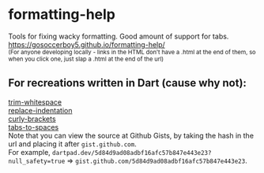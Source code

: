 # formatting-help
 Tools for fixing wacky formatting. Good amount of support for tabs.  
https://gosoccerboy5.github.io/formatting-help/  
<sub>(For anyone developing locally - links in the HTML don't have a .html at the end of them, so when you click one, just slap a .html at the end of the url)</sub>

## For recreations written in Dart (cause why not):
[trim-whitespace](https://dartpad.dev/eb896fef2a75cf4b1bb182aed65b79ae?null_safety=true)  
[replace-indentation](https://dartpad.dev/5d84d9ad08adbf16afc57b847e443e23?null_safety=true)  
[curly-brackets](https://dartpad.dev/6081062503e8b6154177ff1eb7ab1d21?null_safety=true)  
[tabs-to-spaces](https://dartpad.dev/aec0c9059054c13e64ca4cdc2a587be8?null_safety=true)  
Note that you can view the source at Github Gists, by taking the hash in the url and placing it after `gist.github.com`.  
For example, `dartpad.dev/5d84d9ad08adbf16afc57b847e443e23?null_safety=true` => `gist.github.com/5d84d9ad08adbf16afc57b847e443e23`.
